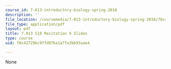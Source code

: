 ```yaml
---
course_id: 7-013-introductory-biology-spring-2018
description: ''
file_location: /coursemedia/7-013-introductory-biology-spring-2018/f8c42729bc97fd97ba1a7fa3bb93aae4_MIT7_013s18Rec9_slides.pdf
file_type: application/pdf
layout: pdf
title: 7.013 S18 Recitation 9 Slides
type: course
uid: f8c42729bc97fd97ba1a7fa3bb93aae4

---
```

None